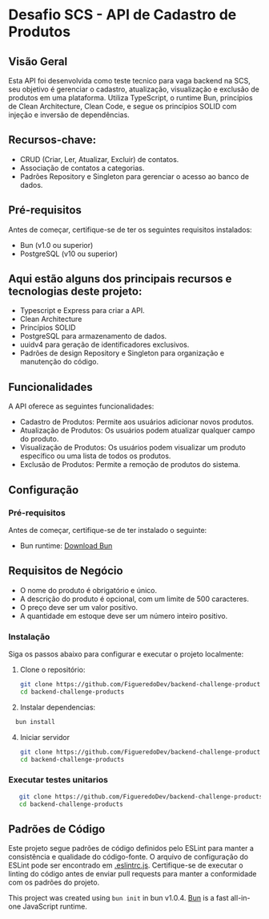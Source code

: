 # Desafio SCS - API de Cadastro de Produtos

## Visão Geral
Esta API foi desenvolvida como teste tecnico para vaga backend na SCS, seu objetivo é gerenciar o cadastro, atualização, visualização e exclusão de produtos em uma plataforma. Utiliza TypeScript, o runtime Bun, princípios de Clean Architecture, Clean Code, e segue os princípios SOLID com injeção e inversão de dependências.

## Recursos-chave:
  - CRUD (Criar, Ler, Atualizar, Excluir) de contatos.
  - Associação de contatos a categorias.
  - Padrões Repository e Singleton para gerenciar o acesso ao banco de dados.

## Pré-requisitos
  Antes de começar, certifique-se de ter os seguintes requisitos instalados:

  - Bun (v1.0 ou superior)
  - PostgreSQL (v10 ou superior)

## Aqui estão alguns dos principais recursos e tecnologias deste projeto:

- Typescript e Express para criar a API.
- Clean Architecture
- Princípios SOLID
- PostgreSQL para armazenamento de dados.
- uuidv4 para geração de identificadores exclusivos.
- Padrões de design Repository e Singleton para organização e manutenção do código.

## Funcionalidades

A API oferece as seguintes funcionalidades:

- Cadastro de Produtos: Permite aos usuários adicionar novos produtos.
- Atualização de Produtos: Os usuários podem atualizar qualquer campo do produto.
- Visualização de Produtos: Os usuários podem visualizar um produto específico ou uma lista de todos os produtos.
- Exclusão de Produtos: Permite a remoção de produtos do sistema.

## Configuração

### Pré-requisitos

Antes de começar, certifique-se de ter instalado o seguinte:

- Bun runtime: [Download Bun]([https://nodejs.org/](https://bun.sh/))

## Requisitos de Negócio

- O nome do produto é obrigatório e único.
- A descrição do produto é opcional, com um limite de 500 caracteres.
- O preço deve ser um valor positivo.
- A quantidade em estoque deve ser um número inteiro positivo.

### Instalação

Siga os passos abaixo para configurar e executar o projeto localmente:

1. Clone o repositório:

   ```bash
   git clone https://github.com/FigueredoDev/backend-challenge-products
   cd backend-challenge-products
   ```

2. Instalar dependencias:
  ```bash
    bun install
  ```

4. Iniciar servidor

    ```bash
   git clone https://github.com/FigueredoDev/backend-challenge-products
   cd backend-challenge-products
    ```

### Executar testes unitarios

```bash
   git clone https://github.com/FigueredoDev/backend-challenge-products
   cd backend-challenge-products
```

## Padrões de Código

Este projeto segue padrões de código definidos pelo ESLint para manter a consistência e qualidade do código-fonte. O arquivo de configuração do ESLint pode ser encontrado em [.eslintrc.js](.eslintrc.js). Certifique-se de executar o linting do código antes de enviar pull requests para manter a conformidade com os padrões do projeto.


This project was created using `bun init` in bun v1.0.4. [Bun](https://bun.sh) is a fast all-in-one JavaScript runtime.
